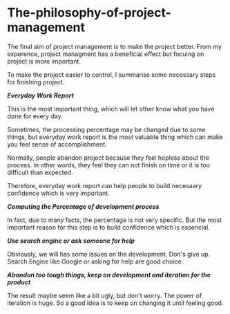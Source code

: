 # The-philosophy-of-project-management

The final aim of project management is to make the project better. From my experence, project managment has a beneficial effect but focuing on project is more important.

To make the project easier to control, I summarise some necessary steps for finishing project.




***Everyday Work Report***


This is the most important thing, which will let other know what you have done for every day.

Sometimes, the processing percentage may be changed due to some things, but everyday work report is the most valuable thing which can make you feel sense of accomplishment.

Normally, people abandon project because they feel hopless about the process. In other words, they feel they can not finish on time or it is too difficult than expected.

Therefore, everyday work report can help people to build necesaary confidence which is very important.

***Computing the Percentage of development process***

In fact, due to many facts, the percentage is not very specific. But the most important reason for this step is to build confidence which is essencial.

***Use search engine or ask someone for help***

Obviously, we will has some issues on the development. Don's give up. Search Engine like Google or asking for help are good choice.

***Abandon too tough things, keep on development and iteration for the product***

The result maybe seem like a bit ugly, but don't worry. The power of iteration is huge. So a good idea is to keep on changing it until feeling good.
